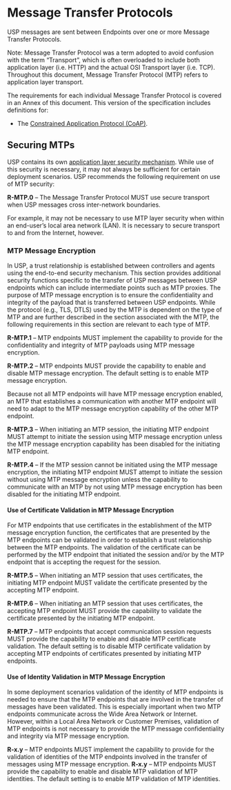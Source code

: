 <!-- Reference Links -->
[1]:	https://www.broadband-forum.org/technical/download/TR-181_Issue-2_Amendment-12.pdf "TR-181 Issue 2 Device Data Model for TR-069"
[2]: https://www.broadband-forum.org/technical/download/TR-069.pdf	"TR-069 Amendment 6	CPE WAN Management Protocol"
[3]:	https://www.broadband-forum.org/technical/download/TR-106_Amendment-8.pdf "TR-106 Amendment 8	Data Model Template for TR-069 Enabled Devices"
[4]:	https://tools.ietf.org/html/rfc7228 "RFC 7228	Terminology for Constrained-Node Networks"
[5]:	https://tools.ietf.org/html/rfc2136	"RFC 2136 Dynamic Updates in the Domain Name System"
[6]:	https://tools.ietf.org/html/rfc3007	"RFC 3007 Secure Domain Name System Dynamic Update"
[7]:	https://tools.ietf.org/html/rfc6763	"RFC 6763 DNS-Based Service Discovery"
[8]:	https://tools.ietf.org/html/rfc6762	"RFC 6752 Multicast DNS"
[9]:	https://tools.ietf.org/html/rfc7252	"RFC 7252 The Constrained Application Protocol (CoAP)"
[10]:	https://tools.ietf.org/html/rfc7390	"RFC 7390 Group Communication for the Constrained Application Protocol (CoAP)"
[11]:	https://tools.ietf.org/html/rfc4033	"RFC 4033 DNS Security Introduction and Requirements"
[12]:	https://developers.google.com/protocol-buffers/docs/proto3 "Protocol Buffers v3	Protocol Buffers Mechanism for Serializing Structured Data Version 3"
[Conventions]: https://www.ietf.org/rfc/rfc2119.txt "Key words for use in RFCs to Indicate Requirement Levels"

# Message Transfer Protocols

USP messages are sent between Endpoints over one or more Message Transfer Protocols.

Note: Message Transfer Protocol was a term adopted to avoid confusion with the term “Transport”, which is often overloaded to include both application layer (i.e. HTTP) and the actual OSI Transport layer (i.e. TCP). Throughout this document, Message Transfer Protocol (MTP) refers to application layer transport.

The requirements for each individual Message Transfer Protocol is covered in an Annex of this document. This version of the specification includes definitions for:

*	The [Constrained Application Protocol (CoAP)](./coap/).

## Securing MTPs

<a id="securing_mtps" />

USP contains its own [application layer security mechanism](/security/). While use of this security is necessary, it may not always be sufficient for certain deployment scenarios. USP recommends the following requirement on use of MTP security:

**R-MTP.0** – The Message Transfer Protocol MUST use secure transport when USP messages cross inter-network boundaries.

For example, it may not be necessary to use MTP layer security when within an end-user’s local area network (LAN). It is necessary to secure transport to and from the Internet, however.

### MTP Message Encryption

In USP, a trust relationship is established between controllers and agents using the end-to-end security mechanism. This section provides additional security functions specific to the transfer of USP messages between USP endpoints which can include intermediate points such as MTP proxies. The purpose of MTP message encryption is to ensure the confidentiality and integrity of the payload that is transferred between USP endpoints. While the protocol (e.g., TLS, DTLS) used by the MTP is dependent on the type of MTP and are further described in the section associated with the MTP, the following requirements in this section are relevant to each type of MTP.

**R-MTP.1** – MTP endpoints MUST implement the capability to provide for the confidentiality and integrity of MTP payloads using MTP message encryption.

**R-MTP.2** – MTP endpoints MUST provide the capability to enable and disable MTP message encryption. The default setting is to enable MTP message encryption.

Because not all MTP endpoints will have MTP message encryption enabled, an MTP that establishes a communication with another MTP endpoint will need to adapt to the MTP message encryption capability of the other MTP endpoint.

**R-MTP.3** – When initiating an MTP session, the initiating MTP endpoint MUST attempt to initiate the session using MTP message encryption unless the MTP message encryption capability has been disabled for the initiating MTP endpoint.

**R-MTP.4** – If the MTP session cannot be initiated using the MTP message encryption, the initiating MTP endpoint MUST attempt to initiate the session without using MTP message encryption unless the capability to communicate with an MTP by not using MTP message encryption has been disabled for the initiating MTP endpoint.

#### Use of Certificate Validation in MTP Message Encryption

For MTP endpoints that use certificates in the establishment of the MTP message encryption function, the certificates that are presented by the MTP endpoints can be validated in order to establish a trust relationship between the MTP endpoints. The validation of the certificate can be performed by the MTP endpoint that initiated the session and/or by the MTP endpoint that is accepting the request for the session.

**R-MTP.5** – When initiating an MTP session that uses certificates, the initiating MTP endpoint MUST validate the certificate presented by the accepting MTP endpoint.

**R-MTP.6** – When initiating an MTP session that uses certificates, the accepting MTP endpoint MUST provide the capability to validate the certificate presented by the initiating MTP endpoint.

**R-MTP.7** – MTP endpoints that accept communication session requests MUST provide the capability to enable and disable MTP certificate validation. The default setting is to disable MTP certificate validation by accepting MTP endpoints of certificates presented by initiating MTP endpoints.

#### Use of Identity Validation in MTP Message Encryption

In some deployment scenarios validation of the identity of MTP endpoints is needed to ensure that the MTP endpoints that are involved in the transfer of messages have been validated. This is especially important when two MTP endpoints communicate across the Wide Area Network or Internet. However, within a Local Area Network or Customer Premises, validation of MTP endpoints is not necessary to provide the MTP message confidentiality and integrity via MTP message encryption.

**R-x.y** – MTP endpoints MUST implement the capability to provide for the validation of identities of the MTP endpoints involved in the transfer of messages using MTP message encryption.
**R-x.y** – MTP endpoints MUST provide the capability to enable and disable MTP validation of MTP identities. The default setting is to enable MTP validation of MTP identities.  
